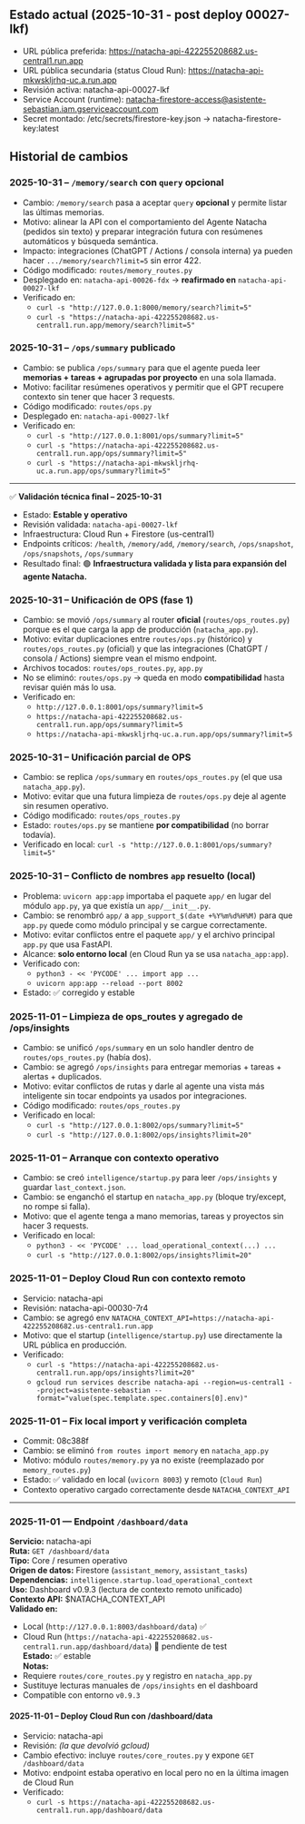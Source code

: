 ## Estado actual (2025-10-31 - post deploy 00027-lkf)
- URL pública preferida: https://natacha-api-422255208682.us-central1.run.app
- URL pública secundaria (status Cloud Run): https://natacha-api-mkwskljrhq-uc.a.run.app
- Revisión activa: natacha-api-00027-lkf
- Service Account (runtime): natacha-firestore-access@asistente-sebastian.iam.gserviceaccount.com
- Secret montado: /etc/secrets/firestore-key.json → natacha-firestore-key:latest

## Historial de cambios

### 2025-10-31 – `/memory/search` con `query` opcional
- Cambio: `/memory/search` pasa a aceptar `query` **opcional** y permite listar las últimas memorias.
- Motivo: alinear la API con el comportamiento del Agente Natacha (pedidos sin texto) y preparar integración futura con resúmenes automáticos y búsqueda semántica.
- Impacto: integraciones (ChatGPT / Actions / consola interna) ya pueden hacer `.../memory/search?limit=5` sin error 422.
- Código modificado: `routes/memory_routes.py`
- Desplegado en: `natacha-api-00026-fdx` → **reafirmado en** `natacha-api-00027-lkf`
- Verificado en:
  - `curl -s "http://127.0.0.1:8000/memory/search?limit=5"`
  - `curl -s "https://natacha-api-422255208682.us-central1.run.app/memory/search?limit=5"`

### 2025-10-31 – `/ops/summary` publicado
- Cambio: se publica `/ops/summary` para que el agente pueda leer **memorias + tareas + agrupadas por proyecto** en una sola llamada.
- Motivo: facilitar resúmenes operativos y permitir que el GPT recupere contexto sin tener que hacer 3 requests.
- Código modificado: `routes/ops.py`
- Desplegado en: `natacha-api-00027-lkf`
- Verificado en:
  - `curl -s "http://127.0.0.1:8001/ops/summary?limit=5"`
  - `curl -s "https://natacha-api-422255208682.us-central1.run.app/ops/summary?limit=5"`
  - `curl -s "https://natacha-api-mkwskljrhq-uc.a.run.app/ops/summary?limit=5"`

---

✅ **Validación técnica final – 2025-10-31**
- Estado: **Estable y operativo**
- Revisión validada: `natacha-api-00027-lkf`
- Infraestructura: Cloud Run + Firestore (us-central1)
- Endpoints críticos: `/health`, `/memory/add`, `/memory/search`, `/ops/snapshot`, `/ops/snapshots`, `/ops/summary`
- Resultado final: 🟢 **Infraestructura validada y lista para expansión del agente Natacha.**

### 2025-10-31 – Unificación de OPS (fase 1)
- Cambio: se movió `/ops/summary` al router **oficial** (`routes/ops_routes.py`) porque es el que carga la app de producción (`natacha_app.py`).
- Motivo: evitar duplicaciones entre `routes/ops.py` (histórico) y `routes/ops_routes.py` (oficial) y que las integraciones (ChatGPT / consola / Actions) siempre vean el mismo endpoint.
- Archivos tocados: `routes/ops_routes.py`, `app.py`
- No se eliminó: `routes/ops.py` → queda en modo **compatibilidad** hasta revisar quién más lo usa.
- Verificado en:
  - `http://127.0.0.1:8001/ops/summary?limit=5`
  - `https://natacha-api-422255208682.us-central1.run.app/ops/summary?limit=5`
  - `https://natacha-api-mkwskljrhq-uc.a.run.app/ops/summary?limit=5`

### 2025-10-31 – Unificación parcial de OPS
- Cambio: se replica `/ops/summary` en `routes/ops_routes.py` (el que usa `natacha_app.py`).
- Motivo: evitar que una futura limpieza de `routes/ops.py` deje al agente sin resumen operativo.
- Código modificado: `routes/ops_routes.py`
- Estado: `routes/ops.py` se mantiene **por compatibilidad** (no borrar todavía).
- Verificado en local: `curl -s "http://127.0.0.1:8001/ops/summary?limit=5"`

### 2025-10-31 – Conflicto de nombres `app` resuelto (local)
- Problema: `uvicorn app:app` importaba el paquete `app/` en lugar del módulo `app.py`, ya que existía un `app/__init__.py`.
- Cambio: se renombró `app/` a `app_support_$(date +%Y%m%d%H%M)` para que `app.py` quede como módulo principal y se cargue correctamente.
- Motivo: evitar conflictos entre el paquete `app/` y el archivo principal `app.py` que usa FastAPI.
- Alcance: **solo entorno local** (en Cloud Run ya se usa `natacha_app:app`).
- Verificado con:
  - `python3 - << 'PYCODE' ... import app ...`
  - `uvicorn app:app --reload --port 8002`
- Estado: ✅ corregido y estable

### 2025-11-01 – Limpieza de ops_routes y agregado de /ops/insights
- Cambio: se unificó `/ops/summary` en un solo handler dentro de `routes/ops_routes.py` (había dos).
- Cambio: se agregó `/ops/insights` para entregar memorias + tareas + alertas + duplicados.
- Motivo: evitar conflictos de rutas y darle al agente una vista más inteligente sin tocar endpoints ya usados por integraciones.
- Código modificado: `routes/ops_routes.py`
- Verificado en local:
  - `curl -s "http://127.0.0.1:8002/ops/summary?limit=5"`
  - `curl -s "http://127.0.0.1:8002/ops/insights?limit=20"`

### 2025-11-01 – Arranque con contexto operativo
- Cambio: se creó `intelligence/startup.py` para leer `/ops/insights` y guardar `last_context.json`.
- Cambio: se enganchó el startup en `natacha_app.py` (bloque try/except, no rompe si falla).
- Motivo: que el agente tenga a mano memorias, tareas y proyectos sin hacer 3 requests.
- Verificado en local:
  - `python3 - << 'PYCODE' ... load_operational_context(...) ...`
  - `curl -s "http://127.0.0.1:8002/ops/insights?limit=20"`

### 2025-11-01 – Deploy Cloud Run con contexto remoto
- Servicio: natacha-api
- Revisión: natacha-api-00030-7r4
- Cambio: se agregó env `NATACHA_CONTEXT_API=https://natacha-api-422255208682.us-central1.run.app`
- Motivo: que el startup (`intelligence/startup.py`) use directamente la URL pública en producción.
- Verificado:
  - `curl -s "https://natacha-api-422255208682.us-central1.run.app/ops/insights?limit=20"`
  - `gcloud run services describe natacha-api --region=us-central1 --project=asistente-sebastian --format="value(spec.template.spec.containers[0].env)"`

### 2025-11-01 – Fix local import y verificación completa
- Commit: 08c388f
- Cambio: se eliminó `from routes import memory` en `natacha_app.py`
- Motivo: módulo `routes/memory.py` ya no existe (reemplazado por `memory_routes.py`)
- Estado: ✅ validado en local (`uvicorn 8003`) y remoto (`Cloud Run`)
- Contexto operativo cargado correctamente desde `NATACHA_CONTEXT_API`

---

### 2025-11-01 — Endpoint `/dashboard/data`
**Servicio:** natacha-api  
**Ruta:** `GET /dashboard/data`  
**Tipo:** Core / resumen operativo  
**Origen de datos:** Firestore (`assistant_memory`, `assistant_tasks`)  
**Dependencias:** `intelligence.startup.load_operational_context`  
**Uso:** Dashboard v0.9.3 (lectura de contexto remoto unificado)  
**Contexto API:** $NATACHA_CONTEXT_API  
**Validado en:**  
- Local (`http://127.0.0.1:8003/dashboard/data`) ✅  
- Cloud Run (`https://natacha-api-422255208682.us-central1.run.app/dashboard/data`) 🔄 pendiente de test  
**Estado:** ✅ estable  
**Notas:**  
- Requiere `routes/core_routes.py` y registro en `natacha_app.py`  
- Sustituye lecturas manuales de `/ops/insights` en el dashboard  
- Compatible con entorno `v0.9.3`


#### 2025-11-01 – Deploy Cloud Run con /dashboard/data
- Servicio: natacha-api
- Revisión: *(la que devolvió gcloud)*
- Cambio efectivo: incluye `routes/core_routes.py` y expone `GET /dashboard/data`
- Motivo: endpoint estaba operativo en local pero no en la última imagen de Cloud Run
- Verificado:
  - `curl -s https://natacha-api-422255208682.us-central1.run.app/dashboard/data`
